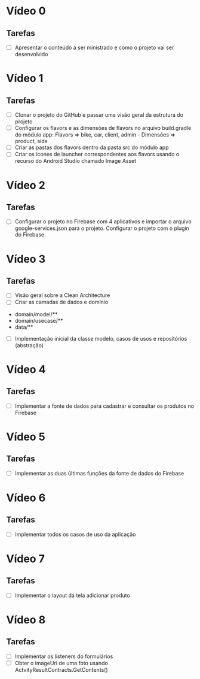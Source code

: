 # Vídeo 0
## Tarefas
- [ ] Apresentar o conteúdo a ser ministrado e como o projeto vai ser desenvolvido

# Vídeo 1
## Tarefas

- [ ] Clonar o projeto do GitHub e passar uma visão geral da estrutura do projeto
- [ ] Configurar os flavors e as dimensões de flavors no arquivo build.gradle do módulo app: Flavors => bike, car, client, admin - Dimensões => product, side
- [ ] Criar as pastas dos flavors dentro da pasta src do módulo app
- [ ] Criar os ícones de launcher correspondentes aos flavors usando o recurso do Android Studio chamado Image Asset

# Vídeo 2
## Tarefas

- [ ] Configurar o projeto no Firebase com 4 aplicativos e importar o arquivo google-services.json para o projeto. Configurar o projeto com o plugin do Firebase.

# Vídeo 3
## Tarefas

- [ ] Visão geral sobre a Clean Architecture
- [ ] Criar as camadas de dados e domínio
- domain/model/**
- domain/usecase/**
- data/**
- [ ] Implementação inicial da classe modelo, casos de usos e repositórios (abstração)

# Vídeo 4
## Tarefas

- [ ] Implementar a fonte de dados para cadastrar e consultar os produtos no Firebase

# Vídeo 5
## Tarefas

- [ ] Implementar as duas últimas funções da fonte de dados do Firebase

# Vídeo 6
## Tarefas

- [ ] Implementar todos os casos de uso da aplicação

# Vídeo 7
## Tarefas

- [ ] Implementar o layout da tela adicionar produto

# Vídeo 8
## Tarefas

- [ ] Implementar os listeners do formulários
- [ ] Obter o imageUri de uma foto usando ActvityResultContracts.GetContents()
